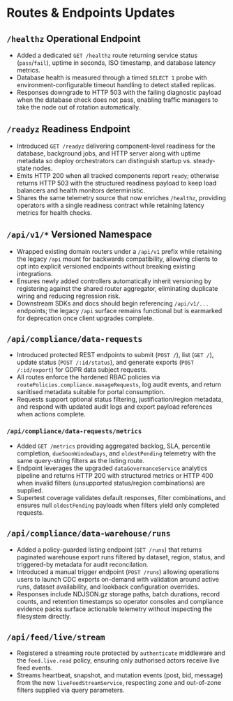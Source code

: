 # Routes & Endpoints Updates

## `/healthz` Operational Endpoint
- Added a dedicated `GET /healthz` route returning service status (`pass`/`fail`), uptime in seconds, ISO timestamp, and database latency metrics.
- Database health is measured through a timed `SELECT 1` probe with environment-configurable timeout handling to detect stalled replicas.
- Responses downgrade to HTTP 503 with the failing diagnostic payload when the database check does not pass, enabling traffic managers to take the node out of rotation automatically.

## `/readyz` Readiness Endpoint
- Introduced `GET /readyz` delivering component-level readiness for the database, background jobs, and HTTP server along with uptime metadata so deploy orchestrators can distinguish startup vs. steady-state nodes.
- Emits HTTP 200 when all tracked components report `ready`; otherwise returns HTTP 503 with the structured readiness payload to keep load balancers and health monitors deterministic.
- Shares the same telemetry source that now enriches `/healthz`, providing operators with a single readiness contract while retaining latency metrics for health checks.

## `/api/v1/*` Versioned Namespace
- Wrapped existing domain routers under a `/api/v1` prefix while retaining the legacy `/api` mount for backwards compatibility, allowing clients to opt into explicit versioned endpoints without breaking existing integrations.
- Ensures newly added controllers automatically inherit versioning by registering against the shared router aggregator, eliminating duplicate wiring and reducing regression risk.
- Downstream SDKs and docs should begin referencing `/api/v1/...` endpoints; the legacy `/api` surface remains functional but is earmarked for deprecation once client upgrades complete.

## `/api/compliance/data-requests`
- Introduced protected REST endpoints to submit (`POST /`), list (`GET /`), update status (`POST /:id/status`), and generate exports (`POST /:id/export`) for GDPR data subject requests.
- All routes enforce the hardened RBAC policies via `routePolicies.compliance.manageRequests`, log audit events, and return sanitised metadata suitable for portal consumption.
- Requests support optional status filtering, justification/region metadata, and respond with updated audit logs and export payload references when actions complete.

### `/api/compliance/data-requests/metrics`
- Added `GET /metrics` providing aggregated backlog, SLA, percentile completion, `dueSoonWindowDays`, and `oldestPending` telemetry with the same query-string filters as the listing route.
- Endpoint leverages the upgraded `dataGovernanceService` analytics pipeline and returns HTTP 200 with structured metrics or HTTP 400 when invalid filters (unsupported status/region combinations) are supplied.
- Supertest coverage validates default responses, filter combinations, and ensures null `oldestPending` payloads when filters yield only completed requests.

## `/api/compliance/data-warehouse/runs`
- Added a policy-guarded listing endpoint (`GET /runs`) that returns paginated warehouse export runs filtered by dataset, region, status, and triggered-by metadata for audit reconcilation.
- Introduced a manual trigger endpoint (`POST /runs`) allowing operations users to launch CDC exports on-demand with validation around active runs, dataset availability, and lookback configuration overrides.
- Responses include NDJSON.gz storage paths, batch durations, record counts, and retention timestamps so operator consoles and compliance evidence packs surface actionable telemetry without inspecting the filesystem directly.

## `/api/feed/live/stream`
- Registered a streaming route protected by `authenticate` middleware and the `feed.live.read` policy, ensuring only authorised actors receive live feed events.
- Streams heartbeat, snapshot, and mutation events (post, bid, message) from the new `liveFeedStreamService`, respecting zone and out-of-zone filters supplied via query parameters.
